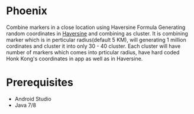 # Phoenix
Combine markers in a close location using Haversine Formula
Generating random coordinates in [Haversine](https://github.com/alenave/Haversine) and combining as cluster.
It is combining marker which is in perticular radius(default 5 KM), will generating 1 million cordinates and cluster it into only 30 - 40 cluster.
Each cluster will have number of markers which comes into prticular radius, have hard coded Honk Kong's coordinates in app as well as in Haversine.

# Prerequisites

- Android Studio
- Java 7/8
